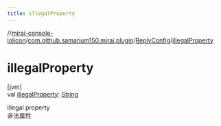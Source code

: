 ```yaml
---
title: illegalProperty
---
```

//[mirai-console-lolicon](../../../index.html)/[com.github.samarium150.mirai.plugin](../index.html)/[ReplyConfig](index.html)/[illegalProperty](illegal-property.html)



# illegalProperty



[jvm]\
val [illegalProperty](illegal-property.html): [String](https://kotlinlang.org/api/latest/jvm/stdlib/kotlin/-string/index.html)



Illegal property <br> 非法属性




